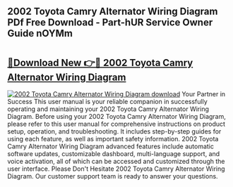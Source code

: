 ## 2002 Toyota Camry Alternator Wiring Diagram PDf Free Download - Part-hUR Service Owner Guide nOYMm

# <h2><a href="http://dfjhmx.blite.top/?on=2002+Toyota+Camry+Alternator+Wiring+Diagram">🔗Download New 👉🔴 2002 Toyota Camry Alternator Wiring Diagram</a></h2>

[![2002 Toyota Camry Alternator Wiring Diagram download](https://i.imgur.com/lujVjoI.png)](http://dfjhmx.blite.top/?on=2002+Toyota+Camry+Alternator+Wiring+Diagram)
Your Partner in Success This user manual is your reliable companion in successfully operating and maintaining your 2002 Toyota Camry Alternator Wiring Diagram. Before using your 2002 Toyota Camry Alternator Wiring Diagram, please refer to this user manual for comprehensive instructions on product setup, operation, and troubleshooting. It includes step-by-step guides for using each feature, as well as important safety information. 2002 Toyota Camry Alternator Wiring Diagram advanced features include automatic software updates, customizable dashboard, multi-language support, and voice activation, all of which can be accessed and customized through the user interface. Please Don't Hesitate 2002 Toyota Camry Alternator Wiring Diagram. Our customer support team is ready to answer your questions.
